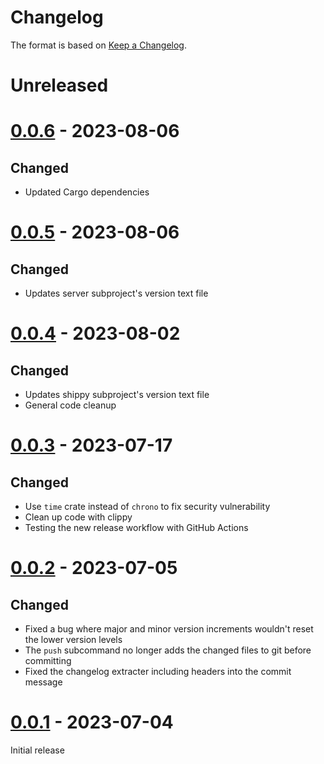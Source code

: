 # Changelog

The format is based on [Keep a Changelog][keep-a-changelog].

[keep-a-changelog]: https://keepachangelog.com/en/1.0.0/

# Unreleased

# [0.0.6] - 2023-08-06

## Changed
- Updated Cargo dependencies

[0.0.6]: https://github.com/shipperstack/shipper/commit/d145a90b2cd815fc1587f6051361f4df74779dbc

# [0.0.5] - 2023-08-06

## Changed
- Updates server subproject's version text file

[0.0.5]: https://github.com/shipperstack/shipper/commit/db057287d281794fe196c7968559e0b3815ae928

# [0.0.4] - 2023-08-02

## Changed
- Updates shippy subproject's version text file
- General code cleanup

[0.0.4]: https://github.com/shipperstack/shipper/commit/5e7dad2b1249e143b935520c45fb679cf19bd493

# [0.0.3] - 2023-07-17

## Changed
- Use `time` crate instead of `chrono` to fix security vulnerability
- Clean up code with clippy
- Testing the new release workflow with GitHub Actions

[0.0.3]: https://github.com/shipperstack/shipper-release/compare/0.0.2...0.0.3

# [0.0.2] - 2023-07-05

## Changed

- Fixed a bug where major and minor version increments wouldn't reset the lower version levels
- The `push` subcommand no longer adds the changed files to git before committing
- Fixed the changelog extracter including headers into the commit message

[0.0.2]: https://github.com/shipperstack/shipper-release/compare/0.0.1...0.0.2

# [0.0.1] - 2023-07-04

Initial release

[0.0.1]: https://github.com/shipperstack/shipper-release/compare/0e062087e64e764672d496c792bdbafabd264b3b...0.0.1
